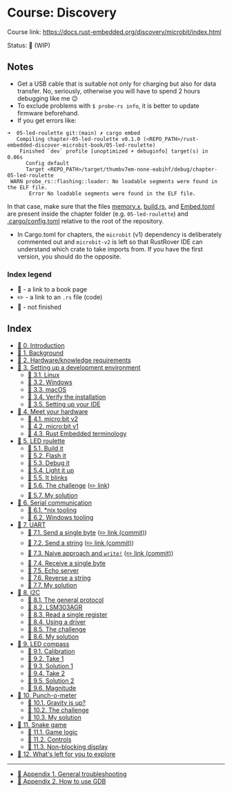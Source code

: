# Course: Discovery

Course link: https://docs.rust-embedded.org/discovery/microbit/index.html

Status: 🚧 (WIP)

## Notes

- Get a USB cable that is suitable not only for charging but also for data transfer. No, seriously, otherwise you will
  have to spend 2 hours debugging like me :wink:
- To exclude problems with `$ probe-rs info`, it is better to update firmware beforehand.
- If you get errors like:

```shell
➜  05-led-roulette git:(main) ✗ cargo embed       
   Compiling chapter-05-led-roulette v0.1.0 (<REPO_PATH>/rust-embedded-discover-microbit-book/05-led-roulette)
    Finished `dev` profile [unoptimized + debuginfo] target(s) in 0.06s
      Config default
      Target <REPO_PATH>/target/thumbv7em-none-eabihf/debug/chapter-05-led-roulette
 WARN probe_rs::flashing::loader: No loadable segments were found in the ELF file.
       Error No loadable segments were found in the ELF file.
```

In that case, make sure that the files [memory.x](05-led-roulette/memory.x), [build.rs](05-led-roulette/build.rs),
and [Embed.toml](05-led-roulette/Embed.toml) are present inside the chapter folder (e.g. `05-led-roulette`)
and [.cargo/config.toml](.cargo/config.toml) relative to the
root of the repository.

- In Cargo.toml for chapters, the `microbit` (v1) dependency is deliberately commented out and `microbit-v2` is left so
  that RustRover IDE can understand which crate to take imports from. If you have the first version, you should do the
  opposite.

### Index legend

- 📝 - a link to a book page
- ✏️ - a link to an `.rs` file (code)
- 🚧 - not finished

## Index

- [📝 0. Introduction](https://docs.rust-embedded.org/discovery/microbit/index.html)
- [📝 1. Background](https://docs.rust-embedded.org/discovery/microbit/01-background/index.html)
- [📝 2. Hardware/knowledge requirements](https://docs.rust-embedded.org/discovery/microbit/02-requirements/index.html)
- [📝 3. Setting up a development environment](https://docs.rust-embedded.org/discovery/microbit/03-setup/index.html)
    - [📝 3.1. Linux](https://docs.rust-embedded.org/discovery/microbit/03-setup/linux.html)
    - [📝 3.2. Windows](https://docs.rust-embedded.org/discovery/microbit/03-setup/windows.html)
    - [📝 3.3. macOS](https://docs.rust-embedded.org/discovery/microbit/03-setup/macos.html)
    - [📝 3.4. Verify the installation](https://docs.rust-embedded.org/discovery/microbit/03-setup/verify.html)
    - [📝 3.5. Setting up your IDE](https://docs.rust-embedded.org/discovery/microbit/03-setup/IDE.html)
- [📝 4. Meet your hardware](https://docs.rust-embedded.org/discovery/microbit/04-meet-your-hardware/index.html)
    - [📝 4.1. micro:bit v2](https://docs.rust-embedded.org/discovery/microbit/04-meet-your-hardware/microbit-v2.html)
    - [📝 4.2. micro:bit v1](https://docs.rust-embedded.org/discovery/microbit/04-meet-your-hardware/microbit-v1.html)
    - [📝 4.3. Rust Embedded terminology](https://docs.rust-embedded.org/discovery/microbit/04-meet-your-hardware/terminology.html)
- [📝 5. LED roulette](https://docs.rust-embedded.org/discovery/microbit/05-led-roulette/index.html)
    - [📝 5.1. Build it](https://docs.rust-embedded.org/discovery/microbit/05-led-roulette/build-it.html)
    - [📝 5.2. Flash it](https://docs.rust-embedded.org/discovery/microbit/05-led-roulette/flash-it.html)
    - [📝 5.3. Debug it](https://docs.rust-embedded.org/discovery/microbit/05-led-roulette/debug-it.html)
    - [📝 5.4. Light it up](https://docs.rust-embedded.org/discovery/microbit/05-led-roulette/light-it-up.html)
    - [📝 5.5. It blinks](https://docs.rust-embedded.org/discovery/microbit/05-led-roulette/it-blinks.html)
    - [📝 5.6. The challenge](https://docs.rust-embedded.org/discovery/microbit/05-led-roulette/the-challenge.html)
      ([✏️ link](05-led-roulette/src/main.rs))
    - [📝 5.7. My solution](https://docs.rust-embedded.org/discovery/microbit/05-led-roulette/my-solution.html)
- [📝 6. Serial communication](https://docs.rust-embedded.org/discovery/microbit/06-serial-communication/index.html)
    - [📝 6.1. \*nix tooling](https://docs.rust-embedded.org/discovery/microbit/06-serial-communication/nix-tooling.html)
    - [📝 6.2. Windows tooling](https://docs.rust-embedded.org/discovery/microbit/06-serial-communication/windows-tooling.html)
- [📝 7. UART](https://docs.rust-embedded.org/discovery/microbit/07-uart/index.html)
    - [📝 7.1. Send a single byte](https://docs.rust-embedded.org/discovery/microbit/07-uart/send-a-single-byte.html)
      ([✏️ link (commit)](https://github.com/s373r/rust-embedded-discover-microbit-book/blob/066476b8e3bab5bd198204ee4d0e395a8f5352f1/07-uart/src/main.rs))
    - [📝 7.2. Send a string](https://docs.rust-embedded.org/discovery/microbit/07-uart/send-a-string.html) ([✏️ link (commit)](https://github.com/s373r/rust-embedded-discover-microbit-book/blob/0c42b65dc18bee38a7e793d918f97f2882980834/07-uart/src/main.rs))
    - [📝 7.3. Naive approach and
      `write!`](https://docs.rust-embedded.org/discovery/microbit/07-uart/naive-approch-write.html) ([✏️ link (commit)](https://github.com/s373r/rust-embedded-discover-microbit-book/blob/2b9c6c33298415590353d74049b2958b4e407728/07-uart/src/main.rs))
    - [📝 7.4. Receive a single byte](https://docs.rust-embedded.org/discovery/microbit/07-uart/receive-a-single-byte.html)
    - [📝 7.5. Echo server](https://docs.rust-embedded.org/discovery/microbit/07-uart/echo-server.html)
    - [📝 7.6. Reverse a string](https://docs.rust-embedded.org/discovery/microbit/07-uart/reverse-a-string.html)
    - [📝 7.7. My solution](https://docs.rust-embedded.org/discovery/microbit/07-uart/my-solution.html)
- [📝 8. I2C](https://docs.rust-embedded.org/discovery/microbit/08-i2c/index.html)
    - [📝 8.1. The general protocol](https://docs.rust-embedded.org/discovery/microbit/08-i2c/the-general-protocol.html)
    - [📝 8.2. LSM303AGR](https://docs.rust-embedded.org/discovery/microbit/08-i2c/lsm303agr.html)
    - [📝 8.3. Read a single register](https://docs.rust-embedded.org/discovery/microbit/08-i2c/read-a-single-register.html)
    - [📝 8.4. Using a driver](https://docs.rust-embedded.org/discovery/microbit/08-i2c/using-a-driver.html)
    - [📝 8.5. The challenge](https://docs.rust-embedded.org/discovery/microbit/08-i2c/the-challenge.html)
    - [🚧 8.6. My solution](https://docs.rust-embedded.org/discovery/microbit/08-i2c/my-solution.html)
- [🚧 9. LED compass](https://docs.rust-embedded.org/discovery/microbit/09-led-compass/index.html)
    - [🚧 9.1. Calibration](https://docs.rust-embedded.org/discovery/microbit/09-led-compass/calibration.html)
    - [🚧 9.2. Take 1](https://docs.rust-embedded.org/discovery/microbit/09-led-compass/take-1.html)
    - [🚧 9.3. Solution 1](https://docs.rust-embedded.org/discovery/microbit/09-led-compass/solution-1.html)
    - [🚧 9.4. Take 2](https://docs.rust-embedded.org/discovery/microbit/09-led-compass/take-2.html)
    - [🚧 9.5. Solution 2](https://docs.rust-embedded.org/discovery/microbit/09-led-compass/solution-2.html)
    - [🚧 9.6. Magnitude](https://docs.rust-embedded.org/discovery/microbit/09-led-compass/magnitude.html)
- [🚧 10. Punch-o-meter](https://docs.rust-embedded.org/discovery/microbit/10-punch-o-meter/index.html)
    - [🚧 10.1. Gravity is up?](https://docs.rust-embedded.org/discovery/microbit/10-punch-o-meter/gravity-is-up.html)
    - [🚧 10.2. The challenge](https://docs.rust-embedded.org/discovery/microbit/10-punch-o-meter/the-challenge.html)
    - [🚧 10.3. My solution](https://docs.rust-embedded.org/discovery/microbit/10-punch-o-meter/my-solution.html)
- [🚧 11. Snake game](https://docs.rust-embedded.org/discovery/microbit/11-snake-game/index.html)
    - [🚧 11.1. Game logic](https://docs.rust-embedded.org/discovery/microbit/11-snake-game/game-logic.html)
    - [🚧 11.2. Controls](https://docs.rust-embedded.org/discovery/microbit/11-snake-game/controls.html)
    - [🚧 11.3. Non-blocking display](https://docs.rust-embedded.org/discovery/microbit/11-snake-game/nonblocking-display.html)
- [🚧 12. What's left for you to explore](https://docs.rust-embedded.org/discovery/microbit/explore.html)

---

- [🚧 Appendix 1. General troubleshooting](https://docs.rust-embedded.org/discovery/microbit/appendix/1-general-troubleshooting/index.html)
- [🚧 Appendix 2. How to use GDB](https://docs.rust-embedded.org/discovery/microbit/appendix/2-how-to-use-gdb/index.html)
